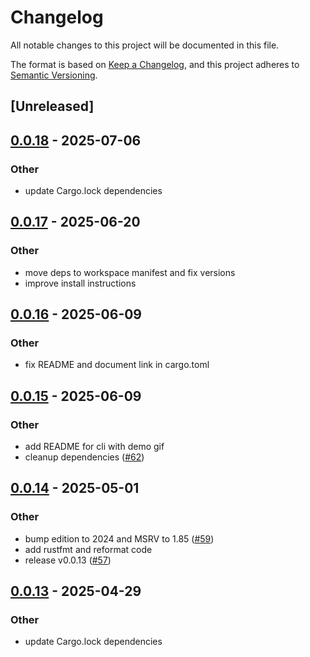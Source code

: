 # Changelog

All notable changes to this project will be documented in this file.

The format is based on [Keep a Changelog](https://keepachangelog.com/en/1.0.0/),
and this project adheres to [Semantic Versioning](https://semver.org/spec/v2.0.0.html).

## [Unreleased]

## [0.0.18](https://github.com/joshka/webfinger-rs/compare/webfinger-cli-v0.0.17...webfinger-cli-v0.0.18) - 2025-07-06

### Other

- update Cargo.lock dependencies

## [0.0.17](https://github.com/joshka/webfinger-rs/compare/webfinger-cli-v0.0.16...webfinger-cli-v0.0.17) - 2025-06-20

### Other

- move deps to workspace manifest and fix versions
- improve install instructions

## [0.0.16](https://github.com/joshka/webfinger-rs/compare/webfinger-cli-v0.0.15...webfinger-cli-v0.0.16) - 2025-06-09

### Other

- fix README and document link in cargo.toml

## [0.0.15](https://github.com/joshka/webfinger-rs/compare/webfinger-cli-v0.0.14...webfinger-cli-v0.0.15) - 2025-06-09

### Other

- add README for cli with demo gif
- cleanup dependencies ([#62](https://github.com/joshka/webfinger-rs/pull/62))

## [0.0.14](https://github.com/joshka/webfinger-rs/compare/webfinger-cli-v0.0.13...webfinger-cli-v0.0.14) - 2025-05-01

### Other

- bump edition to 2024 and MSRV to 1.85 ([#59](https://github.com/joshka/webfinger-rs/pull/59))
- add rustfmt and reformat code
- release v0.0.13 ([#57](https://github.com/joshka/webfinger-rs/pull/57))

## [0.0.13](https://github.com/joshka/webfinger-rs/compare/webfinger-cli-v0.0.12...webfinger-cli-v0.0.13) - 2025-04-29

### Other

- update Cargo.lock dependencies
